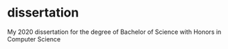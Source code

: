 # dissertation
My 2020 dissertation for the degree of Bachelor of Science with Honors in Computer Science
